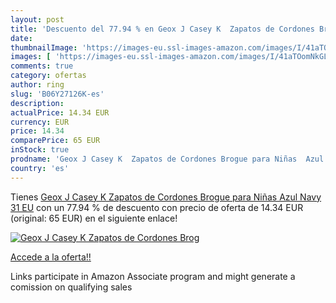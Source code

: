 ```yaml
---
layout: post
title: 'Descuento del 77.94 % en Geox J Casey K  Zapatos de Cordones Brog'
date: 
thumbnailImage: 'https://images-eu.ssl-images-amazon.com/images/I/41aTOomNkGL._SL200_.jpg'
images: [ 'https://images-eu.ssl-images-amazon.com/images/I/41aTOomNkGL._SL200_.jpg' ]
comments: true
category: ofertas
author: ring
slug: 'B06Y27126K-es'
description:
actualPrice: 14.34 EUR
currency: EUR
price: 14.34
comparePrice: 65 EUR
inStock: true
prodname: 'Geox J Casey K  Zapatos de Cordones Brogue para Niñas  Azul  Navy   31 EU'
country: 'es'
---
```


Tienes [Geox J Casey K  Zapatos de Cordones Brogue para Niñas  Azul  Navy   31 EU](https://www.amazon.es/dp/B06Y27126K/?tag=tolees-21) con un 77.94 % de descuento con precio de oferta de 14.34 EUR (original: 65 EUR) en el siguiente enlace!

[![Geox J Casey K  Zapatos de Cordones Brog](https://images-eu.ssl-images-amazon.com/images/I/41aTOomNkGL._SL200_.jpg)](https://www.amazon.es/dp/B06Y27126K/?tag=tolees-21)

[Accede a la oferta!!](https://www.amazon.es/dp/B06Y27126K/?tag=tolees-21)

Links participate in Amazon Associate program and might generate a comission on qualifying sales


